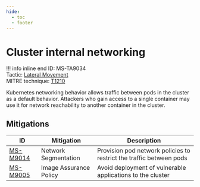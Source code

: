 ```yaml
---
hide:
  - toc
  - footer
---
```


# Cluster internal networking

!!! info inline end
    ID: MS-TA9034<br>
    Tactic: [Lateral Movement](../tactics/LateralMovement/index.md) <br>
    MITRE technique: [T1210](https://attack.mitre.org/techniques/T1210/)

Kubernetes networking behavior allows traffic between pods in the cluster as a default behavior. Attackers who gain access to a single container may use it for network reachability to another container in the cluster.

## Mitigations

|ID|Mitigation|Description|
|--|----------|-----------|
|[MS-M9014](../mitigations/MS-M9014%20Network%20Segmentation.md)|Network Segmentation|Provision pod network policies to restrict the traffic between pods|
|[MS-M9005](../mitigations/MS-M9005/index.md)|Image Assurance Policy|Avoid deployment of vulnerable applications to the cluster|